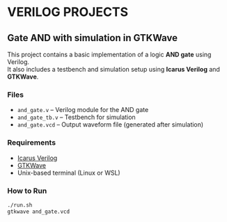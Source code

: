 # VERILOG PROJECTS

## Gate AND with simulation in GTKWave

This project contains a basic implementation of a logic **AND gate** using Verilog.  
It also includes a testbench and simulation setup using **Icarus Verilog** and **GTKWave**.

### Files

- `and_gate.v` – Verilog module for the AND gate
- `and_gate_tb.v` – Testbench for simulation
- `and_gate.vcd` – Output waveform file (generated after simulation)

### Requirements

- [Icarus Verilog](http://iverilog.icarus.com/)
- [GTKWave](http://gtkwave.sourceforge.net/)
- Unix-based terminal (Linux or WSL)

### How to Run

```bash
./run.sh
gtkwave and_gate.vcd
